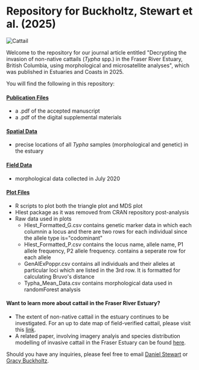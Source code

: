 # Repository for Buckholtz, Stewart et al. (2025)

![Cattail](https://github.com/asarum-ecological/2025_TyphaMorph/blob/cd9ff2fab316cc6e35af3f346def201c96ad3e4e/Picture.jpg)

Welcome to the repository for our journal article entitled "Decrypting the invasion of non-native cattails (<i>Typha</i> spp.) in the Fraser River Estuary, British Columbia, using morphological and microsatellite analyses", which was published in Estuaries and Coasts in 2025. 

You will find the following in this repository:

#### [Publication Files](https://github.com/asarum-ecological/2025_TyphaMorph/tree/main/Publication%20Files)
  - a .pdf of the accepted manuscript
  - a .pdf of the digital supplemental materials 

#### [Spatial Data](https://github.com/asarum-ecological/2025_TyphaMorph/tree/main/Spatial%20Data)
  - precise locations of all <i>Typha</i> samples (morphological and genetic) in the estuary
  
#### [Field Data](https://github.com/asarum-ecological/2025_TyphaMorph/tree/main/Field%20Data)
  - morphological data collected in July 2020
    
#### [Plot Files](https://github.com/asarum-ecological/2025_TyphaMorph/tree/main/Plot%20Files)
  - R scripts to plot both the triangle plot and MDS plot 
  - HIest package as it was removed from CRAN repository post-analysis 
  - Raw data used in plots
    - HIest_Formatted_G.csv contains genetic marker data in which each columnin a locus and there are two 
    rows for each individual since the allele type is="codominant"
    - HIest_Formatted_P.csv contains the locus name, allele name, P1 allele frequency, P2 allele frequency. contains a seperate row for each allele 
    - GenAlExPoppr.csv contains all individuals and their alleles at particular loci which are listed in the 3rd row. It is formatted for calculating Bruvo's distance 
    - Typha_Mean_Data.csv contains morphological data used in randomForest analysis

#### Want to learn more about cattail in the Fraser River Estuary?
  - The extent of non-native cattail in the estuary continues to be investigated. For an up to date map of field-verified cattail, please visit this [link](https://www.google.com/maps/d/u/0/edit?mid=1Gxm6n921sl6ph-dF6LTEKDhTrqaUaCoK&ll=49.137229809022216%2C-123.15205739999999&z=11).
  - A related paper, involving imagery analyis and species distribution modelling of invasive cattail in the Fraser Estuary can be found [here](https://link.springer.com/article/10.1007/s12237-023-01171-4).


Should you have any inquiries, please feel free to email [Daniel Stewart](mailto:daniel.stewart@asarum.org) or [Gracy Buckholtz](mailto:gracybuckholtz@gmail.com).
